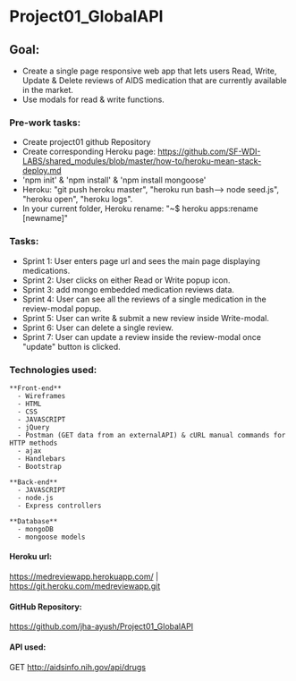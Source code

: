 # Project01_GlobalAPI

## Goal:
- Create a single page responsive web app that lets users Read, Write, Update & Delete reviews of AIDS medication that are currently available in the market.
- Use modals for read & write functions.

### Pre-work tasks:
- Create project01 github Repository
- Create corresponding Heroku page: https://github.com/SF-WDI-LABS/shared_modules/blob/master/how-to/heroku-mean-stack-deploy.md
- 'npm init' & 'npm install' & 'npm install mongoose'
- Heroku: "git push heroku master", "heroku run bash--> node seed.js", "heroku open", "heroku logs".
- In your current folder, Heroku rename:  "~$ heroku apps:rename [newname]"

### Tasks:
- Sprint 1: User enters page url and sees the main page displaying medications.
- Sprint 2: User clicks on either Read or Write popup icon.
- Sprint 3: add mongo embedded medication reviews data.
- Sprint 4: User can see all the reviews of a single medication in the review-modal popup.
- Sprint 5: User can write & submit a new review inside Write-modal.
- Sprint 6: User can delete a single review.
- Sprint 7: User can update a review inside the review-modal once "update" button is clicked.

### Technologies used:
    **Front-end**
      - Wireframes
      - HTML
      - CSS
      - JAVASCRIPT
      - jQuery
      - Postman (GET data from an externalAPI) & cURL manual commands for HTTP methods
      - ajax
      - Handlebars
      - Bootstrap

    **Back-end**
      - JAVASCRIPT
      - node.js
      - Express controllers

    **Database**    
      - mongoDB
      - mongoose models

#### Heroku url:
https://medreviewapp.herokuapp.com/ | https://git.heroku.com/medreviewapp.git

#### GitHub Repository:
https://github.com/jha-ayush/Project01_GlobalAPI

#### API used:  
GET http://aidsinfo.nih.gov/api/drugs

